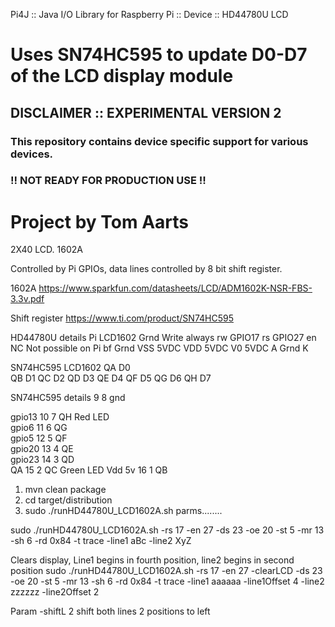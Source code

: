 



Pi4J :: Java I/O Library for Raspberry Pi :: Device :: HD44780U LCD

Uses SN74HC595 to update D0-D7 of the LCD display module
==========================================================================

## DISCLAIMER :: EXPERIMENTAL VERSION 2

### This repository contains device specific support for various devices.

### !! NOT READY FOR PRODUCTION USE !!

Project by Tom Aarts
==========================================================================
2X40 LCD.   1602A

Controlled by Pi GPIOs, data lines controlled by 8 bit shift register.

1602A
https://www.sparkfun.com/datasheets/LCD/ADM1602K-NSR-FBS-3.3v.pdf

Shift register
https://www.ti.com/product/SN74HC595



HD44780U details
Pi                      LCD1602
Grnd     Write always    rw
GPIO17                   rs
GPIO27                   en
NC  Not possible on Pi   bf
Grnd                    VSS
5VDC                    VDD
5VDC                    V0
5VDC                    A
Grnd                    K

SN74HC595               LCD1602
QA                      D0  
QB                      D1
QC                      D2
QD                      D3
QE                      D4
QF                      D5
QG                      D6
QH                      D7






SN74HC595 details
                            9               8         gnd

gpio13                      10              7         QH Red LED   
gpio6                       11              6         QG  
gpio5                       12              5         QF  
gpio20                      13              4         QE  
gpio23                      14              3         QD   
QA                          15              2         QC Green LED
Vdd 5v                      16              1         QB

1. mvn clean package
2. cd target/distribution
3. sudo ./runHD44780U_LCD1602A.sh parms........


sudo ./runHD44780U_LCD1602A.sh   -rs 17 -en 27   -ds 23 -oe 20 -st 5 -mr 13 -sh 6 -rd 0x84 -t trace -line1  aBc   -line2  XyZ  

Clears display, Line1 begins in fourth position, line2 begins in second position
sudo ./runHD44780U_LCD1602A.sh   -rs 17 -en 27  -clearLCD -ds 23 -oe 20 -st 5 -mr 13 -sh 6 -rd 0x84 -t trace -line1  aaaaaa -line1Offset 4 -line2  zzzzzz  -line2Offset 2


Param  -shiftL 2  shift both lines 2 positions to left
